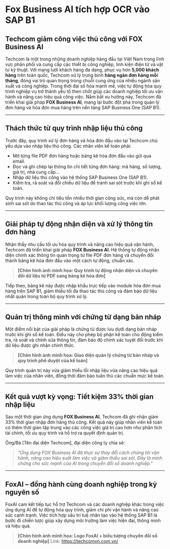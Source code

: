 # Fox Business AI tích hợp OCR vào SAP B1
## Techcom giảm công việc thủ công với FOX Business AI

Techcom là một trong những doanh nghiệp hàng đầu tại Việt Nam trong lĩnh vực phân phối và cung cấp các thiết bị công nghiệp, linh kiện điện tử và vật tư kỹ thuật. Với mạng lưới khách hàng đa dạng, phục vụ hơn **5,000 khách hàng** trên toàn quốc, Techcom xử lý trung bình **hàng ngàn đơn hàng mỗi tháng**, đóng vai trò quan trọng trong chuỗi cung ứng của nhiều ngành sản xuất và công nghiệp. Trong thời đại số hóa mạnh mẽ, việc tự động hóa quy trình nghiệp vụ trở thành yếu tố then chốt giúp các doanh nghiệp tối ưu vận hành và nâng cao hiệu quả công việc. Nắm bắt xu hướng này, Techcom đã triển khai giải pháp **FOX Business AI**, mang lại bước đột phá trong quản lý đơn hàng và hóa đơn mua hàng trên nền tảng SAP Business One (SAP B1).

---

## Thách thức từ quy trình nhập liệu thủ công

Trước đây, quy trình xử lý đơn hàng và hóa đơn đầu vào tại Techcom chủ yếu dựa vào nhập liệu thủ công. Các nhân viên kế toán phải:

- Mở từng file PDF đơn hàng hoặc bảng kê hóa đơn đầu vào gửi qua email.  
- Đọc và ghi chép lại thông tin chi tiết từng đơn hàng: mã hàng, số lượng, giá trị, nhà cung cấp…  
- Nhập dữ liệu thủ công vào hệ thống SAP Business One (SAP B1).  
- Kiểm tra, rà soát và đối chiếu dữ liệu để tránh sai sót trước khi ghi sổ kế toán.  

Quy trình này không chỉ tiêu tốn nhiều thời gian công sức, mà còn dễ phát sinh sai sót do thao tác thủ công và áp lực khối lượng công việc lớn.

---

## Giải pháp tự động nhận diện và xử lý thông tin đơn hàng

Nhận thấy nhu cầu tối ưu hóa quy trình và nâng cao hiệu quả vận hành, Techcom đã triển khai giải pháp **FOX Business AI**. Hệ thống tự động nhận diện chính xác thông tin quan trọng từ file PDF đơn hàng và chuyển đổi thành bảng kê hóa đơn đầu vào một cách tự động, chuẩn xác.

> **[Chèn hình ảnh minh họa: Quy trình tự động nhận diện và chuyển đổi dữ liệu từ PDF sang bảng kê hóa đơn]**

Tiếp theo, bảng kê này được nhập khẩu trực tiếp vào module hóa đơn mua hàng trên SAP B1, giảm thiểu tối đa thao tác thủ công và đảm bảo dữ liệu nhất quán trong toàn bộ quy trình xử lý.

---

## Quản trị thông minh với chứng từ dạng bản nháp

Một điểm nổi bật của giải pháp là chứng từ được lưu dưới dạng bản nháp trước khi ghi sổ kế toán. Điều này cho phép bộ phận kế toán chủ động kiểm tra, rà soát và chỉnh sửa thông tin, đảm bảo độ chính xác tuyệt đối trước khi dữ liệu được ghi nhận chính thức.

> **[Chèn hình ảnh minh họa: Giao diện quản lý chứng từ bản nháp và quy trình phê duyệt của kế toán]**

Quy trình quản trị này vừa giảm thiểu lỗi nhập liệu vừa nâng cao hiệu quả làm việc của nhân viên, đồng thời đảm bảo tuân thủ các chuẩn mực kế toán.

---

## Kết quả vượt kỳ vọng: Tiết kiệm 33% thời gian nhập liệu

Sau một thời gian ứng dụng **FOX Business AI**, Techcom đã ghi nhận giảm 33% thời gian nhập đơn hàng thủ công. Kết quả này giúp nhân viên kế toán có thêm thời gian tập trung vào các công việc giá trị cao hơn như phân tích tài chính, tối ưu quy trình và hỗ trợ ra quyết định quản trị.

Ông/Bà [Tên đại diện Techcom], đại diện công ty chia sẻ:  
> _"Ứng dụng FOX Business AI đã thực sự thay đổi cách chúng tôi vận hành, nâng cao hiệu suất làm việc và giảm thiểu sai sót. Đây là minh chứng cho sức mạnh của AI trong chuyển đổi số doanh nghiệp."_  

---

## FoxAI – đồng hành cùng doanh nghiệp trong kỷ nguyên số

FoxAI cam kết tiếp tục hỗ trợ Techcom và các doanh nghiệp khác trong việc ứng dụng AI để tự động hóa quy trình, giảm chi phí vận hành và nâng cao sức cạnh tranh. Việc tích hợp sâu trí tuệ nhân tạo vào hệ thống SAP B1 là bước đi chiến lược giúp xây dựng môi trường làm việc hiện đại, thông minh và hiệu quả.

> **[Chèn hình ảnh minh họa: Logo FoxAI + biểu tượng chuyển đổi số doanh nghiệp]**
> Link: https://techcomvn.com.vn/
